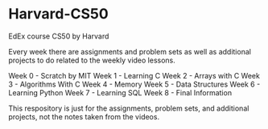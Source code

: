 # Harvard-CS50
EdEx course CS50 by Harvard

Every week there are assignments and problem sets as well as 
additional projects to do related to the weekly video lessons.

Week 0 - Scratch by MIT
Week 1 - Learning C
Week 2 - Arrays with C
Week 3 - Algorithms With C
Week 4 - Memory
Week 5 - Data Structures
Week 6 - Learning Python
Week 7 - Learning SQL
Week 8 - Final Information

This respository is just for the assignments, problem sets, and
additional projects, not the notes taken from the videos.
